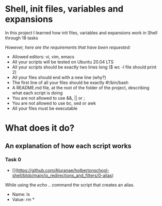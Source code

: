 # Shell, init files, variables and expansions

In this project I learned how init files, variables and expansions work in Shell through 18 tasks

*However, here are the requirements that have been requested:*

* Allowed editors: vi, vim, emacs
* All your scripts will be tested on Ubuntu 20.04 LTS
* All your scripts should be exactly two lines long ($ wc -l file should print 2)
* All your files should end with a new line (why?)
* The first line of all your files should be exactly #!/bin/bash
* A README.md file, at the root of the folder of the project, describing what each script is doing
* You are not allowed to use &&, || or ;
* You are not allowed to use bc, sed or awk
* All your files must be executable


# **What does it do?**
## **An explanation of how each script works**




### **Task 0**
* \[<o>](https://github.com/Aluranae/holbertonschool-shell/blob/main/io_redirections_and_filters/0-alias)

While using the _echo .._ command the script that creates an alias.

* Name: ls
* Value: rm *